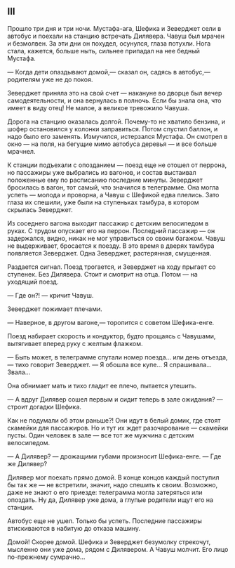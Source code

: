 ## III

Прошло три дня и три ночи.
Мустафа-ага, Шефика и Зеверджет сели в автобус и поехали на станцию встречать Дилявера.
Чавуш был мрачен и безмолвен.
За эти дни он похудел, осунулся, глаза потухли.
Нога стала, кажется, больше ныть, сильнее припадал на нее бедный Мустафа.

— Когда дети опаздывают домой,— сказал он, садясь в автобус,— родителям уже не до покоя.

Зеверджет приняла это на свой счет — накануне во дворце был вечер самодеятельности, и она вернулась в полночь.
Если бы знала она, что имеет в виду отец!
Не малое, а великое тревожило Чавуша.

Дорога на станцию оказалась долгой.
Почему-то не хватило бензина, и шофер остановился у колонки заправиться.
Потом спустил баллон, и надо было его заменять.
Измучился, истерзался Мустафа.
Он смотрел в окно — на поля, на бегущие мимо автобуса деревья — и все больше мрачнел.

К станции подъехали с опозданием — поезд еще не отошел от перрона, но пассажиры уже выбрались из вагонов, и состав выстаивал положенные ему по расписанию последние минуты.
Зеверджет бросилась в вагон, тот самый, что значился в телеграмме.
Она могла успеть — молода и проворна, а Чавуш с Шефикой едва плелись.
Зато глаза их спешили, уже были на ступеньках тамбура, в котором скрылась Зеверджет.

Из соседнего вагона выходит пассажир с детским велосипедом в руках.
С трудом опускает его на перрон.
Последний пассажир — он задержался, видно, никак не мог управиться со своим багажом.
Чавуш не выдерживает, бросается к поезду.
В это время в дверях тамбура появляется Зеверджет.
Одна Зеверджет, растерянная, смущенная.

Раздается сигнал.
Поезд трогается, и Зеверджет на ходу прыгает со ступенек.
Без Дилявера.
Стоит и смотрит на отца.
Потом — на уходящий поезд.

— Где он?! — кричит Чавуш.

Зеверджет пожимает плечами.

— Наверное, в другом вагоне,— торопится с советом Шефика-енге.

Поезд набирает скорость и кондуктор, будто прощаясь с Чавушами, вытягивает вперед руку с желтым флажком.

— Быть может, в телеграмме спутали номер поезда... или день отъезда,— тихо говорит Зеверджет. — Я обошла все купе...
Я спрашивала...
Звала...

Она обнимает мать и тихо гладит ее плечо, пытается утешить.

— А вдруг Дилявер сошел первым и сидит теперь в зале ожидания? — строит догадки Шефика.

Как не подумали об этом раньше?!
Они идут в белый домик, где стоят скамейки для пассажиров.
Но и тут их ждет разочарование — скамейки пусты.
Один человек в зале — все тот же мужчина с детским велосипедом.

— А Дилявер? — дрожащими губами произносит Шефика-енге. — Где же Дилявер?

Дилявер мог поехать прямо домой.
В конце концов каждый поступил бы так же — не встретили, значит, надо спешить к своим.
Возможно, даже не знают о его приезде: телеграмма могла затеряться или опоздать.
Ну да, Дилявер уже дома, а глупые родители ищут его на станции.

Автобус еще не ушел.
Только бы успеть.
Последние пассажиры втискиваются в набитую до отказа машину.

Домой!
Скорее домой.
Шефика и Зеверджет безумолку стрекочут, мысленно они уже дома, рядом с Дилявером.
А Чавуш молчит.
Его лицо по-прежнему сумрачно...
